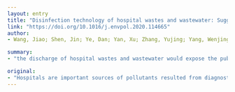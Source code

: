 ```yaml
---
layout: entry
title: "Disinfection technology of hospital wastes and wastewater: Suggestions for disinfection strategy during coronavirus Disease 2019 (COVID-19) pandemic in China"
link: "https://doi.org/10.1016/j.envpol.2020.114665"
author:
- Wang, Jiao; Shen, Jin; Ye, Dan; Yan, Xu; Zhang, Yujing; Yang, Wenjing; Li, Xinwu; Wang, Junqi; Zhang, Liubo; Pan, Lijun

summary:
- "the discharge of hospital wastes and wastewater would expose the public in danger of infection. Liquid chlorine, sodium hypochlorite, chlorine dioxide, ozone, and ultraviolet irradiation disinfection are commonly used. The classification and selection of corresponding technologies are discussed in this study. This study provides scientific suggestions for management, technology selection, and operation of hospitals wastes."

original:
- "Hospitals are important sources of pollutants resulted from diagnostic, laboratory and research activities as well as medicine excretion by patients, which include active component of drugs and metabolite, chemicals, residues of pharmaceuticals, radioactive markers, iodinated contrast media, etc. The discharge of hospital wastes and wastewater, especially those without appropriate treatment would expose the public in danger of infection. In particular, under the Coronavirus Disease 2019 (COVID-19) pandemic context in China, it is of great significance to reduce the health risks to the public and environment. In this study, technologies of different types of hospital wastes and wastewater disinfection have been summarized. Liquid chlorine, sodium hypochlorite, chlorine dioxide, ozone, and ultraviolet irradiation disinfection are commonly used for hospital wastewater disinfection. While incineration, chemical disinfection, and physical disinfection are commonly used for hospital wastes disinfection. In addition, considering the characteristics of various hospital wastes, the classification and selection of corresponding disinfection technologies are discussed. On this basis, this study provides scientific suggestions for management, technology selection, and operation of hospital wastes and wastewater disinfection in China, which is of great significance for development of national disinfection strategy for hospital wastes and wastewater during COVID-19 pandemic."
---
```


